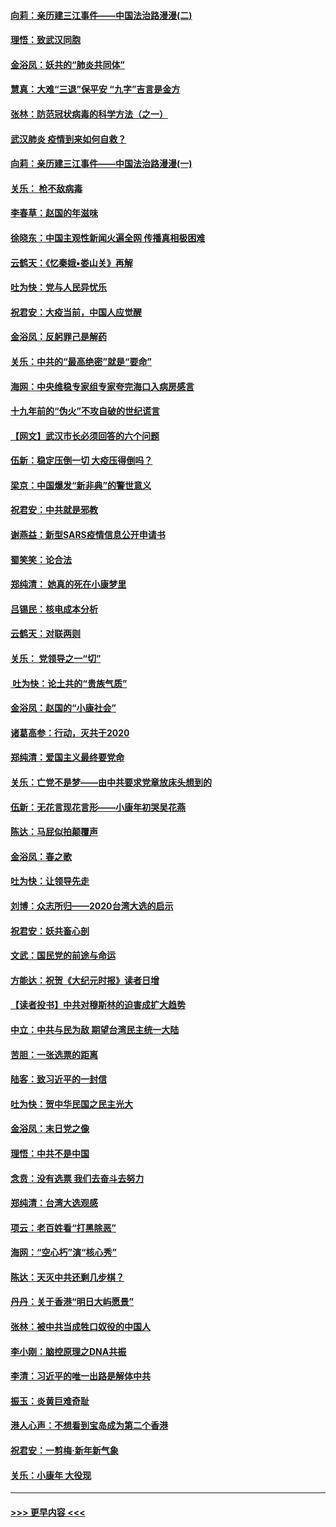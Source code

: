 #### [向莉：亲历建三江事件——中国法治路漫漫(二)](../pages/nsc993/n11829102.md?t=01302131) 
#### [理悟：致武汉同胞](../pages/nsc993/n11831522.md?t=01302131) 
#### [金浴凤：妖共的“肺炎共同体”](../pages/nsc993/n11829448.md?t=01302131) 
#### [慧真：大难“三退”保平安 “九字”吉言是金方](../pages/nsc993/n11829501.md?t=01302131) 
#### [张林：防范冠状病毒的科学方法（之一）](../pages/nsc993/n11828618.md?t=01302131) 
#### [武汉肺炎 疫情到来如何自救？](../pages/nsc993/n11827632.md?t=01302131) 
#### [向莉：亲历建三江事件——中国法治路漫漫(一)](../pages/nsc993/n11827190.md?t=01302131) 
#### [关乐： 枪不敌病毒](../pages/nsc993/n11826746.md?t=01302131) 
#### [李春草：赵国的年滋味](../pages/nsc993/n11826321.md?t=01302131) 
#### [徐晓东：中国主观性新闻火遍全网 传播真相极困难](../pages/nsc993/n11826508.md?t=01302131) 
#### [云鹤天：《忆秦娥▪娄山关》再解](../pages/nsc993/n11824682.md?t=01302131) 
#### [吐为快：党与人民异忧乐](../pages/nsc993/n11824660.md?t=01302131) 
#### [祝君安：大疫当前，中国人应觉醒](../pages/nsc993/n11821946.md?t=01302131) 
#### [金浴凤：反躬罪己是解药](../pages/nsc993/n11820280.md?t=01302131) 
#### [关乐：中共的“最高绝密”就是“要命”](../pages/nsc993/n11816946.md?t=01302131) 
#### [海网：中央维稳专家组专家夸完海口入病房感言](../pages/nsc993/n11815138.md?t=01302131) 
#### [十九年前的“伪火”不攻自破的世纪谎言](../pages/nsc993/n11813238.md?t=01302131) 
#### [【网文】武汉市长必须回答的六个问题](../pages/nsc993/n11813848.md?t=01302131) 
#### [伍新：稳定压倒一切 大疫压得倒吗？](../pages/nsc993/n11812634.md?t=01302131) 
#### [梁京：中国爆发“新非典”的警世意义](../pages/nsc993/n11812554.md?t=01302131) 
#### [祝君安：中共就是邪教](../pages/nsc993/n11812431.md?t=01302131) 
#### [谢燕益：新型SARS疫情信息公开申请书](../pages/nsc993/n11808840.md?t=01302131) 
#### [蜀笑笑：论合法](../pages/nsc993/n11808064.md?t=01302131) 
#### [郑纯清： 她真的死在小康梦里](../pages/nsc993/n11806623.md?t=01302131) 
#### [吕锡民：核电成本分析](../pages/nsc993/n11806284.md?t=01302131) 
#### [云鹤天：对联两则](../pages/nsc993/n11805957.md?t=01302131) 
#### [关乐： 党领导之一“切”](../pages/nsc993/n11804505.md?t=01302131) 
#### [ 吐为快：论土共的“贵族气质”](../pages/nsc993/n11804490.md?t=01302131) 
#### [金浴凤：赵国的“小康社会”](../pages/nsc993/n11804452.md?t=01302131) 
#### [诸葛高参：行动，灭共于2020](../pages/nsc993/n11804120.md?t=01302131) 
#### [郑纯清：爱国主义最终要党命](../pages/nsc993/n11802197.md?t=01302131) 
#### [关乐：亡党不是梦——由中共要求党章放床头想到的](../pages/nsc993/n11802156.md?t=01302131) 
#### [伍新：无花言现花言形——小康年初哭吴花燕](../pages/nsc993/n11800044.md?t=01302131) 
#### [陈达：马屁似拍颠覆声](../pages/nsc993/n11800010.md?t=01302131) 
#### [金浴凤：春之歌](../pages/nsc993/n11797687.md?t=01302131) 
#### [吐为快：让领导先走](../pages/nsc993/n11797512.md?t=01302131) 
#### [刘博：众志所归——2020台湾大选的启示](../pages/nsc993/n11796878.md?t=01302131) 
#### [祝君安：妖共畜心剖](../pages/nsc993/n11794273.md?t=01302131) 
#### [文武：国民党的前途与命运](../pages/nsc993/n11794198.md?t=01302131) 
#### [方能达：祝贺《大纪元时报》读者日增](../pages/nsc993/n11793807.md?t=01302131) 
#### [【读者投书】中共对穆斯林的迫害成扩大趋势](../pages/nsc993/n11791371.md?t=01302131) 
#### [中立：中共与民为敌 期望台湾民主统一大陆](../pages/nsc993/n11790392.md?t=01302131) 
#### [苦胆：一张选票的距离](../pages/nsc993/n11788914.md?t=01302131) 
#### [陆客：致习近平的一封信](../pages/nsc993/n11788867.md?t=01302131) 
#### [吐为快：贺中华民国之民主光大](../pages/nsc993/n11788618.md?t=01302131) 
#### [金浴凤：末日党之像](../pages/nsc993/n11787475.md?t=01302131) 
#### [理悟：中共不是中国](../pages/nsc993/n11787463.md?t=01302131) 
#### [念贲：没有选票  我们去奋斗去努力](../pages/nsc993/n11787398.md?t=01302131) 
#### [郑纯清：台湾大选观感](../pages/nsc993/n11786210.md?t=01302131) 
#### [项云：老百姓看“打黑除恶”](../pages/nsc993/n11785398.md?t=01302131) 
#### [海网：“空心朽”演“核心秀”](../pages/nsc993/n11783874.md?t=01302131) 
#### [陈达：天灭中共还剩几步棋？](../pages/nsc993/n11783719.md?t=01302131) 
#### [丹丹：关于香港“明日大屿愿景”](../pages/nsc993/n11783273.md?t=01302131) 
#### [张林：被中共当成牲口奴役的中国人](../pages/nsc993/n11782397.md?t=01302131) 
#### [李小刚：脑控原理之DNA共振](../pages/nsc993/n11780962.md?t=01302131) 
#### [李清：习近平的唯一出路是解体中共](../pages/nsc993/n11780866.md?t=01302131) 
#### [振玉：炎黄巨难奇耻](../pages/nsc993/n11779632.md?t=01302131) 
#### [港人心声：不想看到宝岛成为第二个香港](../pages/nsc993/n11778817.md?t=01302131) 
#### [祝君安：一剪梅‧新年新气象](../pages/nsc993/n11776340.md?t=01302131) 
#### [关乐：小康年 大役现](../pages/nsc993/n11774213.md?t=01302131) 

----
#### [ >>> 更早内容 <<< ](../indexes/nsc993-earlier.md)
